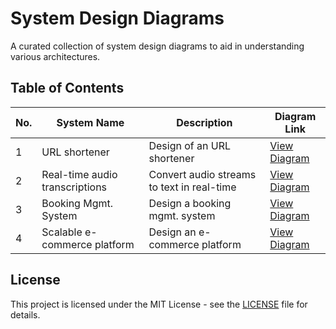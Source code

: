 # System Design Diagrams

A curated collection of system design diagrams to aid in understanding various architectures.

## Table of Contents

| No. | System Name                             | Description                                   | Diagram Link                                                |
|-----|-----------------------------------------|-----------------------------------------------|-------------------------------------------------------------|
| 1   | URL shortener                           | Design of an URL shortener                    | [View Diagram](diagrams/URL-shortener.png)                  |
| 2   | Real-time audio transcriptions          | Convert audio streams to text in real-time    | [View Diagram](diagrams/real-time-audio-transcriptions.png) |
| 3   | Booking Mgmt. System                    | Design a booking mgmt. system                 | [View Diagram](diagrams/booking-system.png)                 |
| 4   | Scalable e-commerce platform            | Design an e-commerce platform                 | [View Diagram](diagrams/scalable-e-commerce-platform.png)                 |


## License

This project is licensed under the MIT License - see the [LICENSE](LICENSE) file for details.

